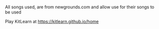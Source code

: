All songs used, are from newgrounds.com and allow use for their songs to be used

Play KitLearn at https://kitlearn.github.io/home
